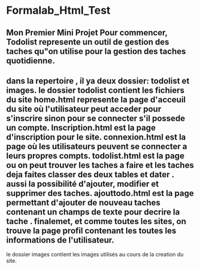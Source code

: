 # Formalab_Html_Test
Mon Premier Mini Projet
Pour commencer, Todolist represente un outil de gestion des taches qu"on utilise pour la gestion des taches quotidienne.
---------------------------------------------------------------------------------------------------
dans la repertoire , il ya deux dossier: todolist et images.
le dossier todolist contient les fichiers du site
home.html represente la page d'acceuil du site où l'utilisateur peut acceder pour s'inscrire sinon pour se connecter s'il possede un compte.
Inscription.html est la page d'inscription pour le site.
connexion.html est la page où les utilisateurs peuvent se connecter a leurs propres compts.
todolist.html est la page ou on peut trouver les taches a faire et les taches deja faites classer des deux tables et dater . aussi la possibilité d'ajouter, modifier et supprimer des taches.
ajouttodo.html est la page permettant d'ajouter de nouveau taches contenant un champs de texte pour decrire la tache .
finalemet, et comme toutes les sites, on trouve la page profil contenant les toutes les informations de l'utilisateur.
--------------------------------------------------------------------------------------------------
le dossier images contient les images utilisés au cours de la creation du site.
